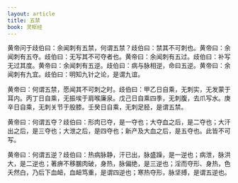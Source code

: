 ```yaml
---
layout: article
title: 五禁
book: 灵枢经
---
```


黄帝问于歧伯曰：余闻刺有五禁，何谓五禁？歧伯曰：禁其不可刺也。黄帝曰：余闻刺有五夺。歧伯曰：无写其不可夺者也。黄帝曰：余闻刺有五过。歧伯曰：补写无过其度。黄帝曰：余闻刺有五逆。歧伯曰：病与脉相逆，命曰五逆。黄帝曰：余闻刺有九宜。歧伯曰：明知九针之论，是谓九谊。

黄帝曰：何谓五禁，愿闻其不可刺之时。歧伯曰：甲乙日自乘，无刺实，无发蒙于耳内。丙丁日自乘，无振埃于肩喉廉泉。戊己日自乘四季，无刺腹，去爪写水。庚辛日自乘，无刺关节于股膝。壬癸日自乘，无刺足胫，是谓五禁。

黄帝曰：何谓五夺？歧伯曰：形肉已夺，是一夺也；大夺血之后，是二夺也；大汗出之后，是三夺也；大泄之后，是四夺也；新产及大血之后，是五夺也。此皆不可写。

黄帝曰：何谓五逆？歧伯曰：热病脉静，汗已出，脉盛躁，是一逆也；病泄，脉洪大，是二逆也；著痹不移䐃肉破，身热，脉偏绝，是三逆也；淫而夺形、身热，色夭然白，乃后下血衄，血衄笃重，是谓四逆也；寒热夺形，脉坚搏，是谓五逆也。

